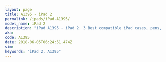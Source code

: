 ```yaml
---
layout: page
title: A1395 - iPad 2
permalink: /ipads/iPad-A1395/
model_name: iPad 2
description: "iPad A1395 - iPad 2. 3 Best compatible iPad cases, pens, chargers and keyboards."
aka: 
code: A1395
date: 2018-06-05T06:24:51.474Z
sim: 
keywords: "iPad 2, A1395"
---
```

